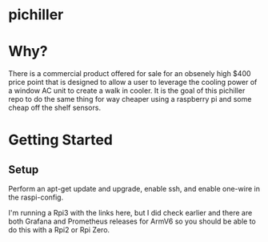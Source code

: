 # pichiller


# Why?
There is a commercial product offered for sale for an obsenely high $400 price point that is designed to allow a user to leverage the cooling power of a window AC unit to create a walk in cooler.  It is the goal of this pichiller repo to do the same thing for way cheaper using a raspberry pi and some cheap off the shelf sensors. 

# Getting Started

## Setup
Perform an apt-get update and upgrade, enable ssh, and enable one-wire in the raspi-config.  

I'm running a Rpi3 with the links here, but I did check earlier and there are both Grafana and Prometheus releases for ArmV6 so you should be able to do this with a Rpi2 or Rpi Zero. 

##
